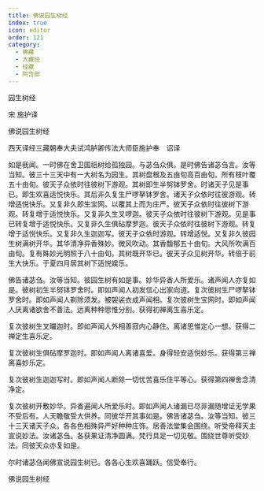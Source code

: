 ```yaml
---
title: 佛说园生树经
index: true
icon: editor
order: 121
category:
  - 佛藏
  - 大藏经
  - 经藏
  - 阿含部
---
```


  园生树经  

宋 施护译  

佛说园生树经  

西天译经三藏朝奉大夫试鸿胪卿传法大师臣施护奉　诏译  

如是我闻。一时佛在舍卫国祇树给孤独园。与苾刍众俱。是时佛告诸苾刍言。汝等当知。彼三十三天中有一大树名为园生。其树盘根及五由旬高百由旬。所有枝叶覆五十由旬。彼天子众依时往彼树下游观。其树即生半努钵罗舍。时诸天子见是事已。即生欢喜适悦快乐。其后非久复生尸啰拏钵罗舍。诸天子众依时往彼游观。转增适悦快乐。又复非久即生宝网。以覆其上而为庄严。彼天子众依时往彼树下游观。转复增于适悦快乐。又复非久生叉啰迦。彼天子众依时往彼树下游观。见是事已转复增于适悦快乐。又复非久生俱砧摩罗迦。彼天子众依时往彼树下游观。转复增于适悦快乐。又复非久生迦迦写。彼天子众依时游观。转增适悦。又复非久彼园生树满树开华。其华清净异香殊妙。微风吹动。其香馥郁五十由旬。大风所吹满百由旬。复有殊妙光明照于八十由旬。其树既开华已。彼天子众见树开华。转倍于前生大快乐。于夏四月居其树下适悦娱乐。  

佛告诸苾刍。汝等当知。彼园生树有如是事。妙华异香人所爱乐。诸声闻人亦复如是。彼树初生半努钵罗舍时。即如声闻人初发信心出家向道。复次彼树生尸啰拏钵罗舍时。即如声闻人剃除须发。被袈裟衣成声闻相。复次彼树生宝网时。即如声闻人厌离诸欲舍不善法。远离种种思惟分别。获得初禅离生喜乐定。  

复次彼树生叉曪迦时。即如声闻人外相善寂内心静住。离诸思惟定心一想。获得二禅定生喜乐定。  

复次彼树生俱砧摩罗迦时。即如声闻人离诸喜爱。身得轻安适悦妙乐。获得第三禅离喜妙乐定。  

复次彼树生迦迦写时。即如声闻人断除一切忧苦喜乐住平等心。获得第四禅舍念清净定。  

复次彼树开敷妙华。异香遍闻人所爱乐时。即如声闻人诸漏已尽非漏随增证无学果不受后有。人天瞻敬受大供养。同彼华开其事如是。佛告诸苾刍。汝等当知。彼三十三天诸天子众。各各色相殊异严好种种庄饰。居善法堂集会围绕。听受帝释天主宣说妙法。汝诸苾刍。各获果证清净圆满。梵行具足一切见敬。围绕世尊听受妙法。同彼天众亦复如是。  

尔时诸苾刍闻佛宣说园生树已。各各心生欢喜踊跃。信受奉行。  

佛说园生树经  
